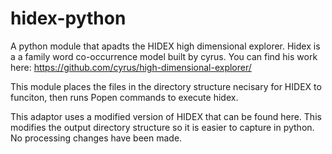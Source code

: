 hidex-python
============

A python module that apadts the HIDEX high dimensional explorer.  Hidex is a  a family word
co-occurrence model built by cyrus.  You can find his work here: https://github.com/cyrus/high-dimensional-explorer/

This module places the files in the directory structure necisary for HIDEX to funciton, then runs Popen commands to execute hidex.  

This adaptor uses a modified version of HIDEX that can be found here. This modifies the output directory structure so it is easier to capture in python.  No processing changes have been made.
